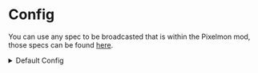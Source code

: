# Config

You can use any spec to be broadcasted that is within the Pixelmon mod, those specs can be found [here](https://pixelmonmod.com/wiki/Pokemon\_spec).

<details>

<summary>Default Config</summary>

```
# © EnvyWare Ltd Software 2022

broadcast-options:
    one:
        type: spawn
        spec: shiny
        nearest-player-radius: 30.0
        broadcasts:
        - '&8-------'
        - '&a%pokemon% %nearest_name% %x%, %y%, %z%, %world%'
        - '&8-------'
        webhook: none
        nearest-player-only: false
    two:
        type: spawn
        spec: legendary
        nearest-player-radius: 30.0
        broadcasts:
        - '&8-------'
        - '&a%pokemon% %nearest_name% %x%, %y%, %z%, %world%'
        - '&8-------'
        webhook: none
        nearest-player-only: false
    three:
        type: defeat
        spec: legendary
        nearest-player-radius: 30.0
        broadcasts:
        - '&8-------'
        - '&a%pokemon% %nearest_name% %x%, %y%, %z%, %world%'
        - '&8-------'
        webhook: none
        nearest-player-only: false

```

</details>
